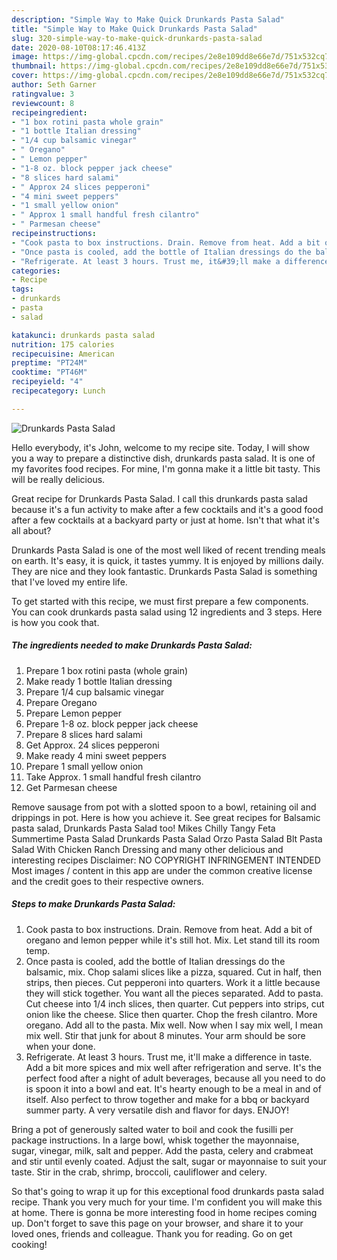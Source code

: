 ```yaml
---
description: "Simple Way to Make Quick Drunkards Pasta Salad"
title: "Simple Way to Make Quick Drunkards Pasta Salad"
slug: 320-simple-way-to-make-quick-drunkards-pasta-salad
date: 2020-08-10T08:17:46.413Z
image: https://img-global.cpcdn.com/recipes/2e8e109dd8e66e7d/751x532cq70/drunkards-pasta-salad-recipe-main-photo.jpg
thumbnail: https://img-global.cpcdn.com/recipes/2e8e109dd8e66e7d/751x532cq70/drunkards-pasta-salad-recipe-main-photo.jpg
cover: https://img-global.cpcdn.com/recipes/2e8e109dd8e66e7d/751x532cq70/drunkards-pasta-salad-recipe-main-photo.jpg
author: Seth Garner
ratingvalue: 3
reviewcount: 8
recipeingredient:
- "1 box rotini pasta whole grain"
- "1 bottle Italian dressing"
- "1/4 cup balsamic vinegar"
- " Oregano"
- " Lemon pepper"
- "1-8 oz. block pepper jack cheese"
- "8 slices hard salami"
- " Approx 24 slices pepperoni"
- "4 mini sweet peppers"
- "1 small yellow onion"
- " Approx 1 small handful fresh cilantro"
- " Parmesan cheese"
recipeinstructions:
- "Cook pasta to box instructions. Drain. Remove from heat. Add a bit of oregano and lemon pepper while it&#39;s still hot. Mix. Let stand till its room temp."
- "Once pasta is cooled, add the bottle of Italian dressings do the balsamic, mix. Chop salami slices like a pizza, squared. Cut in half, then strips, then pieces. Cut pepperoni into quarters. Work it a little because they will stick together. You want all the pieces separated. Add to pasta. Cut cheese into 1/4 inch slices, then quarter. Cut peppers into strips, cut onion like the cheese. Slice then quarter. Chop the fresh cilantro. More oregano. Add all to the pasta. Mix well. Now when I say mix well, I mean mix well. Stir that junk for about 8 minutes. Your arm should be sore when your done."
- "Refrigerate. At least 3 hours. Trust me, it&#39;ll make a difference in taste. Add a bit more spices and mix well after refrigeration and serve. It&#39;s the perfect food after a night of adult beverages, because all you need to do is spoon it into a bowl and eat. It&#39;s hearty enough to be a meal in and of itself. Also perfect to throw together and make for a bbq or backyard summer party. A very versatile dish and flavor for days. ENJOY!"
categories:
- Recipe
tags:
- drunkards
- pasta
- salad

katakunci: drunkards pasta salad 
nutrition: 175 calories
recipecuisine: American
preptime: "PT24M"
cooktime: "PT46M"
recipeyield: "4"
recipecategory: Lunch

---
```



![Drunkards Pasta Salad](https://img-global.cpcdn.com/recipes/2e8e109dd8e66e7d/751x532cq70/drunkards-pasta-salad-recipe-main-photo.jpg)

Hello everybody, it's John, welcome to my recipe site. Today, I will show you a way to prepare a distinctive dish, drunkards pasta salad. It is one of my favorites food recipes. For mine, I'm gonna make it a little bit tasty. This will be really delicious.

Great recipe for Drunkards Pasta Salad. I call this drunkards pasta salad because it&#39;s a fun activity to make after a few cocktails and it&#39;s a good food after a few cocktails at a backyard party or just at home. Isn&#39;t that what it&#39;s all about?

Drunkards Pasta Salad is one of the most well liked of recent trending meals on earth. It's easy, it is quick, it tastes yummy. It is enjoyed by millions daily. They are nice and they look fantastic. Drunkards Pasta Salad is something that I've loved my entire life.


To get started with this recipe, we must first prepare a few components. You can cook drunkards pasta salad using 12 ingredients and 3 steps. Here is how you cook that.

<!--inarticleads1-->

##### The ingredients needed to make Drunkards Pasta Salad:

1. Prepare 1 box rotini pasta (whole grain)
1. Make ready 1 bottle Italian dressing
1. Prepare 1/4 cup balsamic vinegar
1. Prepare  Oregano
1. Prepare  Lemon pepper
1. Prepare 1-8 oz. block pepper jack cheese
1. Prepare 8 slices hard salami
1. Get  Approx. 24 slices pepperoni
1. Make ready 4 mini sweet peppers
1. Prepare 1 small yellow onion
1. Take  Approx. 1 small handful fresh cilantro
1. Get  Parmesan cheese


Remove sausage from pot with a slotted spoon to a bowl, retaining oil and drippings in pot. Here is how you achieve it. See great recipes for Balsamic pasta salad, Drunkards Pasta Salad too! Mikes Chilly Tangy Feta Summertime Pasta Salad Drunkards Pasta Salad Orzo Pasta Salad Blt Pasta Salad With Chicken Ranch Dressing and many other delicious and interesting recipes Disclaimer: NO COPYRIGHT INFRINGEMENT INTENDED Most images / content in this app are under the common creative license and the credit goes to their respective owners. 

<!--inarticleads2-->

##### Steps to make Drunkards Pasta Salad:

1. Cook pasta to box instructions. Drain. Remove from heat. Add a bit of oregano and lemon pepper while it&#39;s still hot. Mix. Let stand till its room temp.
1. Once pasta is cooled, add the bottle of Italian dressings do the balsamic, mix. Chop salami slices like a pizza, squared. Cut in half, then strips, then pieces. Cut pepperoni into quarters. Work it a little because they will stick together. You want all the pieces separated. Add to pasta. Cut cheese into 1/4 inch slices, then quarter. Cut peppers into strips, cut onion like the cheese. Slice then quarter. Chop the fresh cilantro. More oregano. Add all to the pasta. Mix well. Now when I say mix well, I mean mix well. Stir that junk for about 8 minutes. Your arm should be sore when your done.
1. Refrigerate. At least 3 hours. Trust me, it&#39;ll make a difference in taste. Add a bit more spices and mix well after refrigeration and serve. It&#39;s the perfect food after a night of adult beverages, because all you need to do is spoon it into a bowl and eat. It&#39;s hearty enough to be a meal in and of itself. Also perfect to throw together and make for a bbq or backyard summer party. A very versatile dish and flavor for days. ENJOY!


Bring a pot of generously salted water to boil and cook the fusilli per package instructions. In a large bowl, whisk together the mayonnaise, sugar, vinegar, milk, salt and pepper. Add the pasta, celery and crabmeat and stir until evenly coated. Adjust the salt, sugar or mayonnaise to suit your taste. Stir in the crab, shrimp, broccoli, cauliflower and celery. 

So that's going to wrap it up for this exceptional food drunkards pasta salad recipe. Thank you very much for your time. I'm confident you will make this at home. There is gonna be more interesting food in home recipes coming up. Don't forget to save this page on your browser, and share it to your loved ones, friends and colleague. Thank you for reading. Go on get cooking!
